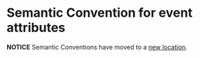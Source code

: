 # Semantic Convention for event attributes

**NOTICE** Semantic Conventions have moved to a
[new location](http://github.com/open-telemetry/semantic-conventions).
